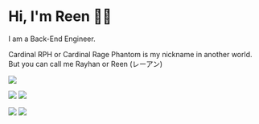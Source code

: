 
# Hi, I'm Reen 👋🏼

I am a Back-End Engineer.

Cardinal RPH or Cardinal Rage Phantom is my nickname in another world. But you can call me Rayhan or Reen (レーアン) 

![](http://github-profile-summary-cards.vercel.app/api/cards/profile-details?username=CardinalRPH&theme=codeSTACKr)

![](http://github-profile-summary-cards.vercel.app/api/cards/repos-per-language?username=CardinalRPH&theme=codeSTACKr)
![](http://github-profile-summary-cards.vercel.app/api/cards/repos-per-language?username=CardinalRPH&theme=codeSTACKr)

![](http://github-profile-summary-cards.vercel.app/api/cards/stats?username=CardinalRPH&theme=codeSTACKr)
![](http://github-profile-summary-cards.vercel.app/api/cards/productive-time?username=CardinalRPH&theme=codeSTACKr&utcOffset=7)

<!--
**CardinalRPH/CardinalRPH** is a ✨ _special_ ✨ repository because its `README.md` (this file) appears on your GitHub profile.

Here are some ideas to get you started:

- 🔭 I’m currently working on ...
- 🌱 I’m currently learning ...
- 👯 I’m looking to collaborate on ...
- 🤔 I’m looking for help with ...
- 💬 Ask me about ...
- 📫 How to reach me: ...
- 😄 Pronouns: ...
- ⚡ Fun fact: ...
-->
